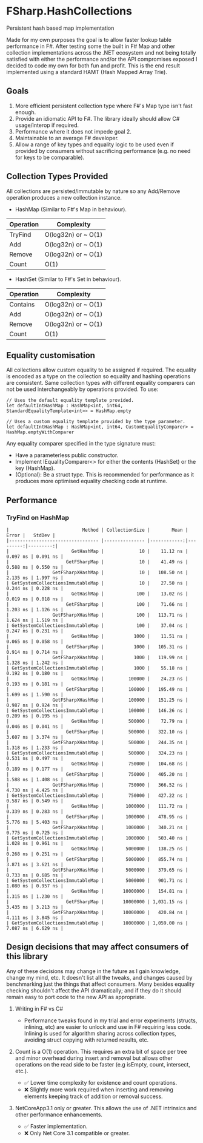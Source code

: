 # FSharp.HashCollections

Persistent hash based map implementation

Made for my own purposes the goal is to allow faster lookup table performance in F#. After testing some the built in F# Map and other collection implementations across the .NET ecosystem and not being totally satisfied with either the performance and/or the API compromises exposed I decided to code my own for both fun and profit. This is the end result implemented using a standard HAMT (Hash Mapped Array Trie).

## Goals

1) More efficient persistent collection type where F#'s Map type isn't fast enough.
2) Provide an idiomatic API to F#. The library ideally should allow C# usage/interop if required.
3) Performance where it does not impede goal 2.
4) Maintainable to an average F# developer.
5) Allow a range of key types and equality logic to be used even if provided by consumers without sacrificing performance (e.g. no need for keys to be comparable).

## Collection Types Provided

All collections are persisted/immutable by nature so any Add/Remove operation produces a new collection instance.

- HashMap (Similar to F#'s Map in behaviour).

| Operation | Complexity |
| --- | --- |
| TryFind | O(log32n) or ~ O(1) |
| Add | O(log32n) or ~ O(1) |
| Remove | O(log32n) or ~ O(1) |
| Count | O(1) |

- HashSet (Similar to F#'s Set in behaviour).

| Operation | Complexity |
| --- | --- |
| Contains | O(log32n) or ~ O(1) |
| Add | O(log32n) or ~ O(1) |
| Remove | O(log32n) or ~ O(1) |
| Count | O(1) |

## Equality customisation

All collections allow custom equality to be assigned if required. The equality is encoded as a type on the collection so equality and hashing operations are consistent. Same collection types with different equality comparers can not be used interchangeably by operations provided.  To use:

```
// Uses the default equality template provided.
let defaultIntHashMap : HashMap<int, int64, StandardEqualityTemplate<int>> = HashMap.empty

// Uses a custom equality template provided by the type parameter.
let defaultIntHashMap : HashMap<int, int64, CustomEqualityComparer> = HashMap.emptyWithComparer
```

Any equality comparer specified in the type signature must:

- Have a parameterless public constructor.
- Implement IEqualityComparer<> for either the contents (HashSet) or the key (HashMap).
- (Optional): Be a struct type. This is recommended for performance as it produces more optimised equality checking code at runtime.

## Performance

### TryFind on HashMap

```
|                           Method | CollectionSize |        Mean |    Error |   StdDev |
|--------------------------------- |--------------- |------------:|---------:|---------:|
|                       GetHashMap |             10 |    11.12 ns | 0.097 ns | 0.091 ns |
|                     GetFSharpMap |             10 |    41.49 ns | 0.588 ns | 0.550 ns |
|                GetFSharpXHashMap |             10 |   108.50 ns | 2.135 ns | 1.997 ns |
| GetSystemCollectionsImmutableMap |             10 |    27.50 ns | 0.244 ns | 0.228 ns |
|                       GetHashMap |            100 |    13.02 ns | 0.019 ns | 0.018 ns |
|                     GetFSharpMap |            100 |    71.66 ns | 1.203 ns | 1.126 ns |
|                GetFSharpXHashMap |            100 |   113.71 ns | 1.624 ns | 1.519 ns |
| GetSystemCollectionsImmutableMap |            100 |    37.04 ns | 0.247 ns | 0.231 ns |
|                       GetHashMap |           1000 |    11.51 ns | 0.065 ns | 0.058 ns |
|                     GetFSharpMap |           1000 |   105.31 ns | 0.914 ns | 0.714 ns |
|                GetFSharpXHashMap |           1000 |   119.99 ns | 1.328 ns | 1.242 ns |
| GetSystemCollectionsImmutableMap |           1000 |    55.18 ns | 0.192 ns | 0.180 ns |
|                       GetHashMap |         100000 |    24.23 ns | 0.193 ns | 0.181 ns |
|                     GetFSharpMap |         100000 |   195.49 ns | 1.699 ns | 1.590 ns |
|                GetFSharpXHashMap |         100000 |   151.25 ns | 0.987 ns | 0.924 ns |
| GetSystemCollectionsImmutableMap |         100000 |   146.26 ns | 0.209 ns | 0.195 ns |
|                       GetHashMap |         500000 |    72.79 ns | 0.046 ns | 0.041 ns |
|                     GetFSharpMap |         500000 |   322.10 ns | 3.607 ns | 3.374 ns |
|                GetFSharpXHashMap |         500000 |   244.35 ns | 1.318 ns | 1.233 ns |
| GetSystemCollectionsImmutableMap |         500000 |   324.23 ns | 0.531 ns | 0.497 ns |
|                       GetHashMap |         750000 |   104.68 ns | 0.189 ns | 0.177 ns |
|                     GetFSharpMap |         750000 |   405.20 ns | 1.588 ns | 1.408 ns |
|                GetFSharpXHashMap |         750000 |   366.52 ns | 4.730 ns | 4.425 ns |
| GetSystemCollectionsImmutableMap |         750000 |   427.22 ns | 0.587 ns | 0.549 ns |
|                       GetHashMap |        1000000 |   111.72 ns | 0.339 ns | 0.283 ns |
|                     GetFSharpMap |        1000000 |   478.95 ns | 5.776 ns | 5.403 ns |
|                GetFSharpXHashMap |        1000000 |   340.21 ns | 0.775 ns | 0.725 ns |
| GetSystemCollectionsImmutableMap |        1000000 |   503.40 ns | 1.028 ns | 0.961 ns |
|                       GetHashMap |        5000000 |   138.25 ns | 0.268 ns | 0.251 ns |
|                     GetFSharpMap |        5000000 |   855.74 ns | 3.871 ns | 3.621 ns |
|                GetFSharpXHashMap |        5000000 |   379.65 ns | 0.733 ns | 0.685 ns |
| GetSystemCollectionsImmutableMap |        5000000 |   901.71 ns | 1.080 ns | 0.957 ns |
|                       GetHashMap |       10000000 |   154.81 ns | 1.315 ns | 1.230 ns |
|                     GetFSharpMap |       10000000 | 1,031.15 ns | 3.435 ns | 3.213 ns |
|                GetFSharpXHashMap |       10000000 |   420.84 ns | 4.111 ns | 3.845 ns |
| GetSystemCollectionsImmutableMap |       10000000 | 1,059.00 ns | 7.087 ns | 6.629 ns |
```

## Design decisions that may affect consumers of this library

Any of these decisions may change in the future as I gain knowledge, change my mind, etc. It doesn't list all the tweaks, and changes caused by benchmarking just the things that affect consumers. Many besides equality checking shouldn't affect the API dramatically; and if they do it should remain easy to port code to the new API as appropriate.

1) Writing in F# vs C#
    - Performance tweaks found in my trial and error experiments (structs, inlining, etc) are easier to unlock and use in F# requiring less code. Inlining is used for algorithm sharing across collection types, avoiding struct copying with returned results, etc.

2) Count is a O(1) operation. This requires an extra bit of space per tree and minor overhead during insert and removal but allows other operations on the read side to be faster (e.g isEmpty, count, intersect, etc.).
    - ✅ Lower time complexity for existence and count operations.
    - ❌ Slightly more work required when inserting and removing elements keeping track of addition or removal success.

3) NetCoreApp3.1 only or greater. This allows the use of .NET intrinsics and other performance enhancements.
    - ✅ Faster implementation.
    - ❌ Only Net Core 3.1 compatible or greater.
